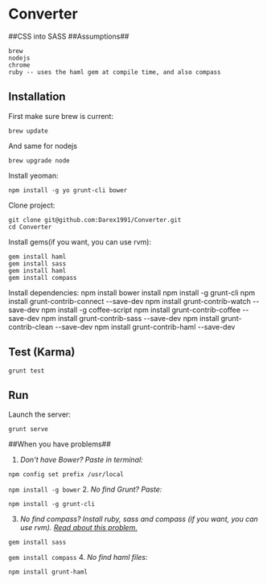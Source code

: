 Converter 
=========
##CSS into SASS
##Assumptions##

    brew
    nodejs
    chrome
    ruby -- uses the haml gem at compile time, and also compass

## Installation

First make sure brew is current:
      
    brew update

And same for nodejs
    
    brew upgrade node

Install yeoman:

    npm install -g yo grunt-cli bower
    
Clone project:

    git clone git@github.com:Darex1991/Converter.git
    cd Converter

Install gems(if you want, you can use rvm):

    gem install haml
    gem install sass
    gem install haml
    gem install compass

Install dependencies:
    npm install
    bower install
    npm install -g grunt-cli
    npm install grunt-contrib-connect --save-dev
    npm install grunt-contrib-watch --save-dev
    npm install -g coffee-script
    npm install grunt-contrib-coffee --save-dev
    npm install grunt-contrib-sass --save-dev
    npm install grunt-contrib-clean --save-dev
    npm install grunt-contrib-haml --save-dev


## Test (Karma)

    grunt test

## Run

Launch the server:

    grunt serve


##When you have problems##
1. *Don't have Bower? Paste in terminal:* 

  ```npm config set prefix /usr/local``` 
  
  ```npm install -g bower```
2. *No find Grunt? Paste:*
  
  ```npm install -g grunt-cli```

3. *No find compass? Install ruby, sass and compass (if you want, you can use rvm). 
[Read about this problem.](http://www.acnenomor.com/410571p1/grunt-task-compass-fails-could-not-find-rubygem-compass-%3E-0)*

  ```gem install sass```
  
  ```gem install compass```
4. *No find haml files:*

  ```npm install grunt-haml```

